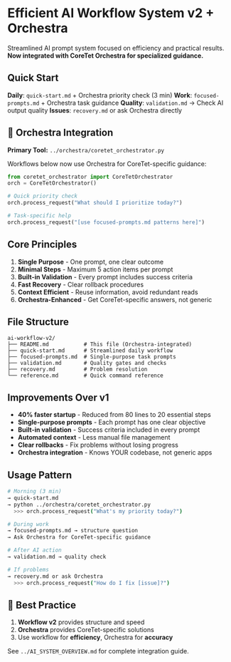# Efficient AI Workflow System v2 + Orchestra

Streamlined AI prompt system focused on efficiency and practical results.
**Now integrated with CoreTet Orchestra for specialized guidance.**

## Quick Start

**Daily**: `quick-start.md` + Orchestra priority check (3 min)
**Work**: `focused-prompts.md` + Orchestra task guidance
**Quality**: `validation.md` → Check AI output quality
**Issues**: `recovery.md` or ask Orchestra directly

## 🎵 Orchestra Integration

**Primary Tool:** `../orchestra/coretet_orchestrator.py`

Workflows below now use Orchestra for CoreTet-specific guidance:
```python
from coretet_orchestrator import CoreTetOrchestrator
orch = CoreTetOrchestrator()

# Quick priority check
orch.process_request("What should I prioritize today?")

# Task-specific help
orch.process_request("[use focused-prompts.md patterns here]")
```

## Core Principles

1. **Single Purpose** - One prompt, one clear outcome
2. **Minimal Steps** - Maximum 5 action items per prompt
3. **Built-in Validation** - Every prompt includes success criteria
4. **Fast Recovery** - Clear rollback procedures
5. **Context Efficient** - Reuse information, avoid redundant reads
6. **Orchestra-Enhanced** - Get CoreTet-specific answers, not generic

## File Structure

```
ai-workflow-v2/
├── README.md           # This file (Orchestra-integrated)
├── quick-start.md      # Streamlined daily workflow
├── focused-prompts.md  # Single-purpose task prompts
├── validation.md       # Quality gates and checks
├── recovery.md         # Problem resolution
└── reference.md        # Quick command reference
```

## Improvements Over v1

- **40% faster startup** - Reduced from 80 lines to 20 essential steps
- **Single-purpose prompts** - Each prompt has one clear objective
- **Built-in validation** - Success criteria included in every prompt
- **Automated context** - Less manual file management
- **Clear rollbacks** - Fix problems without losing progress
- **Orchestra integration** - Knows YOUR codebase, not generic apps

## Usage Pattern

```bash
# Morning (3 min)
→ quick-start.md
→ python ../orchestra/coretet_orchestrator.py
  >>> orch.process_request("What's my priority today?")

# During work
→ focused-prompts.md → structure question
→ Ask Orchestra for CoreTet-specific guidance

# After AI action
→ validation.md → quality check

# If problems
→ recovery.md or ask Orchestra
  >>> orch.process_request("How do I fix [issue]?")
```

## 🎯 Best Practice

1. **Workflow v2** provides structure and speed
2. **Orchestra** provides CoreTet-specific solutions
3. Use workflow for **efficiency**, Orchestra for **accuracy**

See `../AI_SYSTEM_OVERVIEW.md` for complete integration guide.
